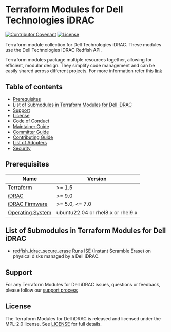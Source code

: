 <!--
Copyright (c) 2024 Dell Inc., or its subsidiaries. All Rights Reserved.

Licensed under the Mozilla Public License Version 2.0 (the "License");
you may not use this file except in compliance with the License.
You may obtain a copy of the License at

    http://mozilla.org/MPL/2.0/


Unless required by applicable law or agreed to in writing, software
distributed under the License is distributed on an "AS IS" BASIS,
WITHOUT WARRANTIES OR CONDITIONS OF ANY KIND, either express or implied.
See the License for the specific language governing permissions and
limitations under the License.
-->

# Terraform Modules for Dell Technologies iDRAC

[![Contributor Covenant](https://img.shields.io/badge/Contributor%20Covenant-v2.0%20adopted-ff69b4.svg)](about/CODE_OF_CONDUCT.md)
[![License](https://img.shields.io/badge/License-MPL_2.0-blue.svg)](LICENSE)

Terraform module collection for Dell Technologies iDRAC.
These modules use the Dell Technologies iDRAC Redfish API.

Terraform modules package multiple resources together, allowing for efficient, modular design. They simplify code management and can be easily shared across different projects. For more information refer this [link](https://developer.hashicorp.com/terraform/language/modules) 

## Table of contents

* [Prerequisites](#prerequisites)
* [List of Submodules in Terraform Modules for Dell iDRAC](#list-of-submodules-in-terraform-modules-for-dell-idrac)
* [Support](#support)
* [License](#license)
* [Code of Conduct](https://github.com/dell/dell-terraform-providers/blob/main/docs/CODE_OF_CONDUCT.md)
* [Maintainer Guide](https://github.com/dell/dell-terraform-providers/blob/main/docs/MAINTAINER_GUIDE.md)
* [Committer Guide](https://github.com/dell/dell-terraform-providers/blob/main/docs/COMMITTER_GUIDE.md)
* [Contributing Guide](https://github.com/dell/dell-terraform-providers/blob/main/docs/CONTRIBUTING.md)
* [List of Adopters](https://github.com/dell/dell-terraform-providers/blob/main/docs/ADOPTERS.md)
* [Security](https://github.com/dell/dell-terraform-providers/blob/main/docs/SECURITY.md)

## Prerequisites

| Name | Version |
|------|---------|
| <a name="requirement_terraform"></a> [Terraform](#requirement\_terraform) | >= 1.5 |
| <a name="requirement_idrac"></a> [iDRAC](#requirement\_idrac) | >= 9.0 |
| <a name="requirement_idrac_firmware"></a> [iDRAC Firmware](#requirement\_idrac_firmware) | >= 5.0, <= 7.0 |
| <a name="requirement_os"></a> [Operating System](#requirement\_os) | ubuntu22.04 or rhel8.x or rhel9.x |

## List of Submodules in Terraform Modules for Dell iDRAC
  * [redfish_idrac_secure_erase](modules/redfish_idrac_secure_erase) Runs ISE (Instant Scramble Erase) on physical disks managed by a Dell iDRAC.

## Support
For any Terraform Modules for Dell iDRAC issues, questions or feedback, please follow our [support process](https://github.com/dell/dell-terraform-providers/blob/main/docs/SUPPORT.md)

## License

The Terraform Modules for Dell iDRAC is released and licensed under the MPL-2.0 license. See [LICENSE](https://github.com/dell/terraform-redfish-modules/tree/main/LICENSE) for full details.

